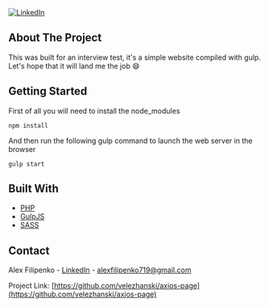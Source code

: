 [![LinkedIn][linkedin-shield]][linkedin-url]

## About The Project
This was built for an interview test, it's a simple website compiled with gulp. Let's hope that it will land me the job :smile:

## Getting Started
First of all you will need to install the node_modules
```
npm install
```
And then run the following gulp command to launch the web server in the browser
```
gulp start
```

## Built With
* [PHP](https://www.php.net/)
* [GulpJS](https://gulpjs.com/)
* [SASS](https://sass-lang.com/)

## Contact
Alex Filipenko - [LinkedIn](https://www.linkedin.com/in/afilipenko) - alexfilipenko719@gmail.com

Project Link: [https://github.com/velezhanski/axios-page](https://github.com/velezhanski/axios-page)


<!-- LINKS -->
[linkedin-shield]: https://img.shields.io/badge/-LinkedIn-black.svg?style=flat-square&logo=linkedin&colorB=555
[linkedin-url]: https://linkedin.com/in/afilipenko
